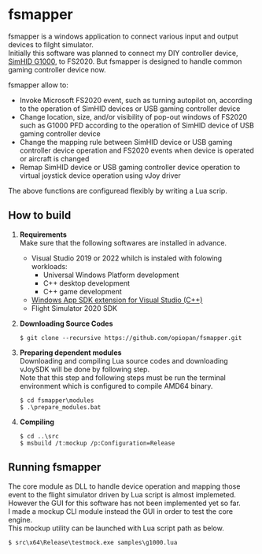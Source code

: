 fsmapper
===
fsmapper is a windows application to connect various input and output devices to filght simulator.<br>
Initially this software was planned to connect my DIY controller device, [SimHID G1000](https://github.com/opiopan/simhid-g1000), to FS2020.
But fsmapper is designed to handle common gaming controller device now.

fsmapper allow to:
- Invoke Microsoft FS2020 event, such as turning autopilot on, according to the operation of SimHID devices or USB gaming controller device
- Change location, size, and/or visibility of pop-out windows of FS2020 such as G1000 PFD according to the operation of SimHID device of USB gaming controller device
- Change the mapping rule between SimHID device or USB gaming controller device operation and FS2020 events when device is operated or aircraft is changed
- Remap SimHID device or USB gaming controller device operation to virtual joystick device operation using vJoy driver

The above functions are configuread flexibly by writing a Lua scrip.

## How to build
1. **Requirements**<br>
Make sure that the following softwares are installed in advance.
    - Visual Studio 2019 or 2022 whilch is instaled with folowing workloads:
        - Universal Windows Platform development
        - C++ desktop development
        - C++ game development
    - [Windows App SDK extension for Visual Studio (C++)](https://docs.microsoft.com/en-us/windows/apps/windows-app-sdk/downloads)
    - Flight Simulator 2020 SDK 

2. **Downloading Source Codes**<br>
    ```shell
    $ git clone --recursive https://github.com/opiopan/fsmapper.git
    ```

3. **Preparing dependent modules**<br>
    Downloading and compiling Lua source codes and downloading vJoySDK will be done by following step.<br>
    Note that this step and following steps must be run the terminal environment which is configured to compile AMD64 binary.
    ```shell
    $ cd fsmapper\modules
    $ .\prepare_modules.bat
    ```

4. **Compiling**
    ```shell
    $ cd ..\src
    $ msbuild /t:mockup /p:Configuration=Release

## Running fsmapper
The core module as DLL to handle device operation and mapping those event to the flight simulator driven by Lua script is almost implemeted. However the GUI for this software has not been implemented yet so far.<br>
I  made a mockup CLI module instead the GUI in order to test the core engine.<br>
This mockup utility can be launched with Lua script path as below.

```shell
$ src\x64\Release\testmock.exe samples\g1000.lua
```